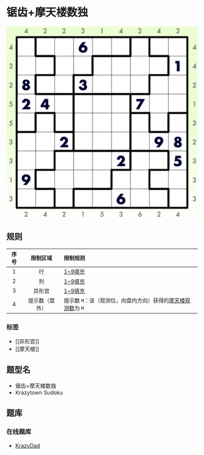 # 锯齿+摩天楼数独

![题](../../../images/sudoku/锯齿+摩天楼数独.png)

## 规则

| 序号  |  限制区域   | 限制规则                                 |
|:---:|:-------:|:-------------------------------------|
|  1  |    行    | [1~9填充]                              |
|  2  |    列    | [1~9填充]                              |
|  3  |   异形宫   | [1~9填充]                              |
|  4  | 提示数（盘外） | 提示数 `M`：该（观测位，向盘内方向）获得的[摩天楼观测数]为 `M` |

### 标签

- [[异形宫]]
- [[摩天楼]]

## 题型名

- 锯齿+摩天楼数独
- Krazytown Sudoku

## 题库

### 在线题库

- [KrazyDad](https://krazydad.com/play/krazytown/)

[1~9填充]: ../../../rules.md#1to9填充

[摩天楼观测数]: ../../../rules.md#摩天楼观测数
